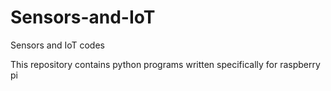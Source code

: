 # Sensors-and-IoT
Sensors and IoT codes 


This repository contains python programs written specifically for raspberry pi
